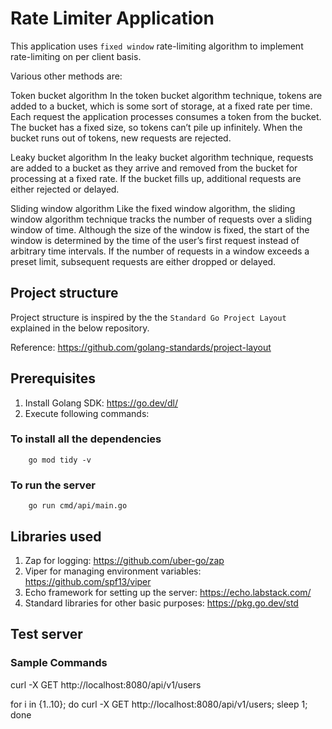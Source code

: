 # Rate Limiter Application
This application uses `fixed window` rate-limiting algorithm to implement rate-limiting on per client basis.

Various other methods are:

Token bucket algorithm
        In the token bucket algorithm technique, tokens are added to a bucket, which is some sort of storage, at a fixed rate per time. Each request the application processes consumes a token from the bucket. The bucket has a fixed size, so tokens can’t pile up infinitely. When the bucket runs out of tokens, new requests are rejected.


Leaky bucket algorithm
        In the leaky bucket algorithm technique, requests are added to a bucket as they arrive and removed from the bucket for processing at a fixed rate. If the bucket fills up, additional requests are either rejected or delayed.


Sliding window algorithm
        Like the fixed window algorithm, the sliding window algorithm technique tracks the number of requests over a sliding window of time. Although the size of the window is fixed, the start of the window is determined by the time of the user’s first request instead of arbitrary time intervals. If the number of requests in a window exceeds a preset limit, subsequent requests are either dropped or delayed.


## Project structure 
Project structure is inspired by the the `Standard Go Project Layout` explained in the below repository.

Reference: https://github.com/golang-standards/project-layout

## Prerequisites

1. Install Golang SDK: https://go.dev/dl/
2. Execute following commands:
     
### To install all the dependencies

        go mod tidy -v 
    
### To run the server
    
        go run cmd/api/main.go

## Libraries used

1. Zap for logging: https://github.com/uber-go/zap
2. Viper for managing environment variables: https://github.com/spf13/viper
3. Echo framework for setting up the server: https://echo.labstack.com/
4. Standard libraries for other basic purposes: https://pkg.go.dev/std

## Test server

### Sample Commands

curl -X GET http://localhost:8080/api/v1/users

for i in {1..10}; do curl -X GET http://localhost:8080/api/v1/users; sleep 1; done
